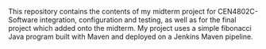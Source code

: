 This repository contains the contents of my midterm project for CEN4802C- Software integration, configuration and testing, as well as for the final project which added onto the midterm.
My project uses a simple fibonacci Java program built with Maven and deployed on a Jenkins Maven pipeline.


